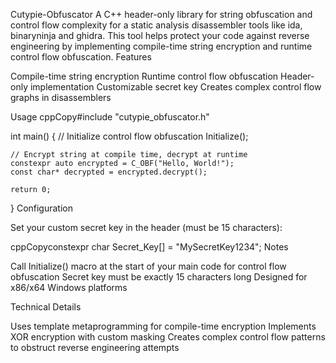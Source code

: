 Cutypie-Obfuscator
A C++ header-only library for string obfuscation and control flow complexity for a static analysis disassembler tools like ida, binaryninja and ghidra. 
This tool helps protect your code against reverse engineering by implementing compile-time string encryption and runtime control flow obfuscation.
Features

Compile-time string encryption
Runtime control flow obfuscation
Header-only implementation
Customizable secret key
Creates complex control flow graphs in disassemblers

Usage
cppCopy#include "cutypie_obfuscator.h"

int main() {
    // Initialize control flow obfuscation
    Initialize();

    // Encrypt string at compile time, decrypt at runtime
    constexpr auto encrypted = C_OBF("Hello, World!");
    const char* decrypted = encrypted.decrypt();
    
    return 0;
}
Configuration

Set your custom secret key in the header (must be 15 characters):

cppCopyconstexpr char Secret_Key[] = "MySecretKey1234";
Notes

Call Initialize() macro at the start of your main code for control flow obfuscation
Secret key must be exactly 15 characters long
Designed for x86/x64 Windows platforms

Technical Details

Uses template metaprogramming for compile-time encryption
Implements XOR encryption with custom masking
Creates complex control flow patterns to obstruct reverse engineering attempts
